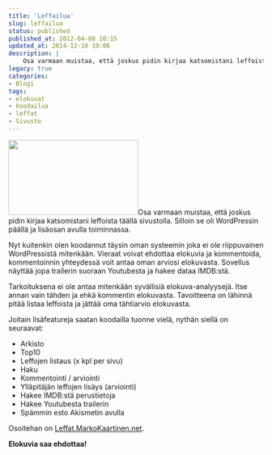 ```yaml
---
title: 'Leffailua'
slug: leffailua
status: published
published_at: 2012-04-08 10:15
updated_at: 2014-12-10 19:06
description: |
    Osa varmaan muistaa, että joskus pidin kirjaa katsomistani leffoista täällä sivustolla. Silloin se oli WordPressin päällä ja lisäosan avulla toiminnassa. Nyt kuitenkin olen koodannut täysin oman systeemin joka ei ole riippuvainen WordPressistä mitenkään. Vieraat voivat ehdottaa elokuvia ja kommentoida, kommentoinnin yhteydessä voit antaa oman arviosi elokuvasta. Sovellus näyttää jopa trailerin suoraan Youtubesta ja hakee dataa… Jatka lukemista Leffailua
legacy: true
categories:
- Blogi
tags:
- elokuvat
- koodailua
- leffat
- Sivusto
---
```


<p><img loading="lazy" decoding="async" class="alignright  wp-image-2862" title="Leffat.MarkoKaartinen.net" src="https://cdn.markokaartinen.net/uploads/2012/04/markomovies-610x351.png" alt="" width="256" height="148" />Osa varmaan muistaa, että joskus pidin kirjaa katsomistani leffoista täällä sivustolla. Silloin se oli WordPressin päällä ja lisäosan avulla toiminnassa.</p>
<p>Nyt kuitenkin olen koodannut täysin oman systeemin joka ei ole riippuvainen WordPressistä mitenkään. Vieraat voivat ehdottaa elokuvia ja kommentoida, kommentoinnin yhteydessä voit antaa oman arviosi elokuvasta. Sovellus näyttää jopa trailerin suoraan Youtubesta ja hakee dataa IMDB:stä.</p>
<p>Tarkoituksena ei ole antaa mitenkään syvällisiä elokuva-analyysejä. Itse annan vain tähden ja ehkä kommentin elokuvasta. Tavoitteena on lähinnä pitää listaa leffoista ja jättää oma tähtiarvio elokuvasta.</p>
<p>Joitain lisäfeatureja saatan koodailla tuonne vielä, nythän siellä on seuraavat:</p>
<ul>
<li>Arkisto</li>
<li>Top10</li>
<li>Leffojen listaus (x kpl per sivu)</li>
<li>Haku</li>
<li>Kommentointi / arviointi</li>
<li>Ylläpitäjän leffojen lisäys (arviointi)</li>
<li>Hakee IMDB:stä perustietoja</li>
<li>Hakee Youtubesta trailerin</li>
<li>Spämmin esto Akismetin avulla</li>
</ul>
<p>Osoitehan on <a href="http://leffat.markokaartinen.net/" target="_blank">Leffat.MarkoKaartinen.net</a>.</p>
<p><strong>Elokuvia saa ehdottaa!</strong></p>